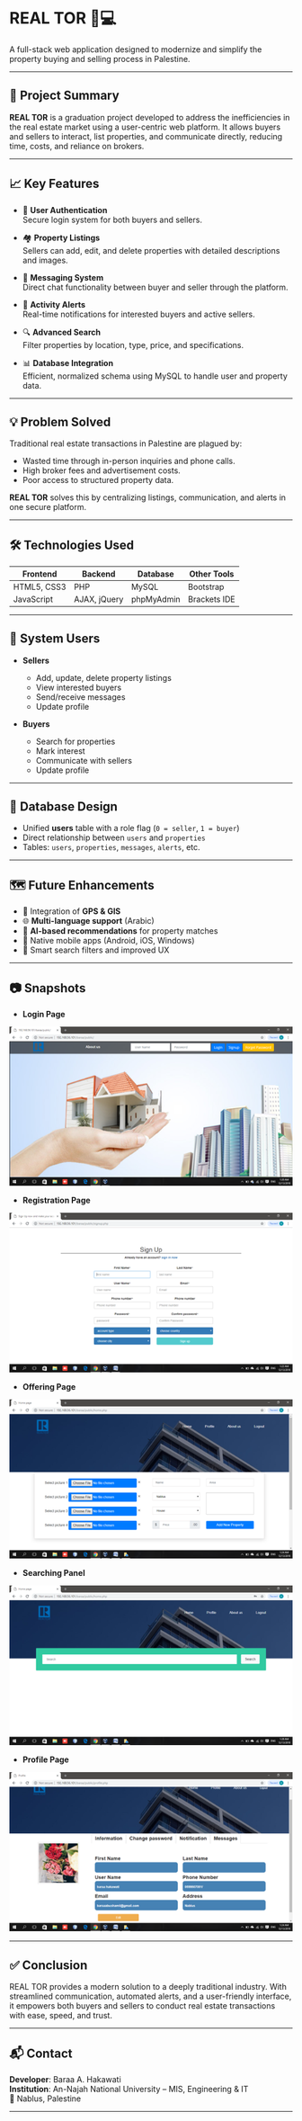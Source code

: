 # REAL TOR 🏡💻

A full-stack web application designed to modernize and simplify the property buying and selling process in Palestine.

---

## 📌 Project Summary

**REAL TOR** is a graduation project developed to address the inefficiencies in the real estate market using a user-centric web platform. It allows buyers and sellers to interact, list properties, and communicate directly, reducing time, costs, and reliance on brokers.

---

## 📈 Key Features

- 🔐 **User Authentication**  
  Secure login system for both buyers and sellers.

- 🏘️ **Property Listings**  
  Sellers can add, edit, and delete properties with detailed descriptions and images.

- 📩 **Messaging System**  
  Direct chat functionality between buyer and seller through the platform.

- 🔔 **Activity Alerts**  
  Real-time notifications for interested buyers and active sellers.

- 🔍 **Advanced Search**  
  Filter properties by location, type, price, and specifications.

- 📊 **Database Integration**  
  Efficient, normalized schema using MySQL to handle user and property data.

---

## 💡 Problem Solved

Traditional real estate transactions in Palestine are plagued by:
- Wasted time through in-person inquiries and phone calls.
- High broker fees and advertisement costs.
- Poor access to structured property data.

**REAL TOR** solves this by centralizing listings, communication, and alerts in one secure platform.

---

## 🛠️ Technologies Used

| Frontend       | Backend       | Database     | Other Tools        |
|----------------|---------------|--------------|---------------------|
| HTML5, CSS3    | PHP           | MySQL        | Bootstrap           |
| JavaScript     | AJAX, jQuery  | phpMyAdmin   | Brackets IDE        |

---

## 👥 System Users

- **Sellers**
  - Add, update, delete property listings
  - View interested buyers
  - Send/receive messages
  - Update profile

- **Buyers**
  - Search for properties
  - Mark interest
  - Communicate with sellers
  - Update profile

---

## 🧱 Database Design

- Unified **users** table with a role flag (`0 = seller`, `1 = buyer`)
- Direct relationship between `users` and `properties`
- Tables: `users`, `properties`, `messages`, `alerts`, etc.

---

## 🗺️ Future Enhancements

- 📍 Integration of **GPS & GIS**
- 🌐 **Multi-language support** (Arabic)
- 🤖 **AI-based recommendations** for property matches
- 📱 Native mobile apps (Android, iOS, Windows)
- 🔎 Smart search filters and improved UX

---

## 📷 Snapshots

- **Login Page**
  
![Login Page](snapshots/Snap1.png)

- **Registration Page**
  
![Registration Page](snapshots/Snap2.png)

- **Offering Page**
  
![Offering Page](snapshots/Snap3.png)

- **Searching Panel**
  
![Searching Panel](snapshots/Snap4.png)

- **Profile Page**
  
![Profile Page](snapshots/Snap5.png)

---

## ✅ Conclusion

REAL TOR provides a modern solution to a deeply traditional industry. With streamlined communication, automated alerts, and a user-friendly interface, it empowers both buyers and sellers to conduct real estate transactions with ease, speed, and trust.

---

## 📬 Contact

**Developer**: Baraa A. Hakawati  
**Institution**: An-Najah National University – MIS, Engineering & IT  
📍 Nablus, Palestine

---

